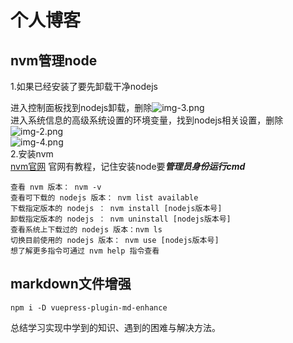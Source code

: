# 个人博客

## nvm管理node
1.如果已经安装了要先卸载干净nodejs

进入控制面板找到nodejs卸载，删除![img-3.png](C:\Users\Yangruixi\Desktop\web-demo\src\assets\image\img-3.png)  
进入系统信息的高级系统设置的环境变量，找到nodejs相关设置，删除
![img-2.png](C:\Users\Yangruixi\Desktop\web-demo\src\assets\image\img-2.png)  
![img-4.png](C:\Users\Yangruixi\Desktop\web-demo\src\assets\image\img-4.png)  
2.安装nvm  
[nvm官网](https://nvm.uihtm.com/) 官网有教程，记住安装node要***管理员身份运行cmd***
```
查看 nvm 版本： nvm -v
查看可下载的 nodejs 版本： nvm list available 
下载指定版本的 nodejs ： nvm install [nodejs版本号]
卸载指定版本的 nodejs ： nvm uninstall [nodejs版本号]
查看系统上下载过的 nodejs 版本：nvm ls
切换目前使用的 nodejs 版本： nvm use [nodejs版本号]
想了解更多指令可通过 nvm help 指令查看
```

## markdown文件增强
```
npm i -D vuepress-plugin-md-enhance
```
总结学习实现中学到的知识、遇到的困难与解决方法。

